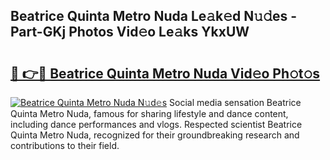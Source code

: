 ## Beatrice Quinta Metro Nuda Le𝚊k𝚎d N𝚞𝚍es - Part-GKj Photos Vid𝚎o Le𝚊ks YkxUW

# <h2><a href="http://fbf32i.evod.top/?m=Beatrice+Quinta+Metro+Nuda">🔗 👉🔴 Beatrice Quinta Metro Nuda Vid𝚎o Ph𝚘t𝚘s</a></h2>

[![Beatrice Quinta Metro Nuda N𝚞d𝚎s](https://i.imgur.com/8V9OHl7.gif)](http://fbf32i.evod.top/?m=Beatrice+Quinta+Metro+Nuda)
Social media sensation Beatrice Quinta Metro Nuda, famous for sharing lifestyle and dance content, including dance performances and vlogs. Respected scientist Beatrice Quinta Metro Nuda, recognized for their groundbreaking research and contributions to their field. 
